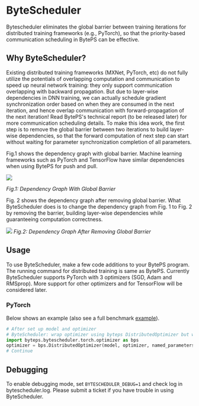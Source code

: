 # ByteScheduler

Bytescheduler eliminates the global barrier between training iterations for distributed training frameworks (e.g., 
PyTorch), so that the priority-based communication scheduling in BytePS can be effective.

## Why ByteScheduler?

Existing distributed training frameworks (MXNet, PyTorch, etc) do not fully utilize the potentials of overlapping 
computation and communication to speed up neural network training: they only support communication overlapping with 
backward propagation. But due to layer-wise dependencies in DNN training, we can actually schedule gradient 
synchronization order based on when they are consumed in the next iteration, and hence overlap communication with 
forward-propagation of the next iteration! Read BytePS's technical report (to be released later) for more communication scheduling details. 
To make this idea work, the first step is to remove the global barrier between two iterations to build layer-wise 
dependencies, so that the forward computation of next step can start without waiting for parameter synchronization 
completion of all parameters. 

Fig.1 shows the dependency graph with global barrier. Machine learning frameworks such as PyTorch and TensorFlow have 
similar dependencies when using BytePS for push and pull.

![](docs/DAG_barrier.png)

*Fig.1: Dependency Graph With Global Barrier*

Fig. 2 shows the dependency graph after removing global barrier. What ByteScheduler does is to change the dependency 
graph from Fig. 1 to Fig. 2 by removing the barrier, building layer-wise dependencies while guaranteeing computation correctness.

![](docs/DAG.png)
*Fig.2: Dependency Graph After Removing Global Barrier*

## Usage

To use ByteScheduler, make a few code additions to your BytePS program. The running command for distributed training
 is same as BytePS. Currently ByteScheduler supports PyTorch with 3 optimizers (SGD, Adam and RMSprop). More support for
 other optimizers and for TensorFlow will be considered later.

### PyTorch

Below shows an example (also see a full benchmark [example](../../example/pytorch/benchmark_bytescheduler.py)). 

```python
# After set up model and optimizer
# ByteScheduler: wrap optimizer using byteps DistributedOptimizer but with two more arguments, i.e., model, num_steps
import byteps.bytescheduler.torch.optimizer as bps
optimizer = bps.DistributedOptimizer(model, optimizer, named_parameters, compressionm, backward_passes_per_step, num_steps)
# Continue
```

## Debugging

To enable debugging mode, set `BYTESCHEDULER_DEBUG=1` and check log in bytescheduler.log. 
Please submit a ticket if you have trouble in using ByteScheduler.



